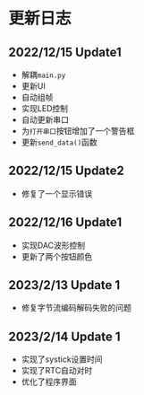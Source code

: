 # 更新日志
## 2022/12/15 Update1
- 解耦`main.py`
- 更新UI
- 自动组帧
- 实现LED控制
- 自动更新串口
- 为`打开串口`按钮增加了一个警告框
- 更新`send_data()`函数

## 2022/12/15 Update2
- 修复了一个显示错误

## 2022/12/16 Update1
- 实现DAC波形控制
- 更新了两个按钮颜色

## 2023/2/13 Update 1
- 修复字节流编码解码失败的问题

## 2023/2/14 Update 1
- 实现了systick设置时间
- 实现了RTC自动对时
- 优化了程序界面